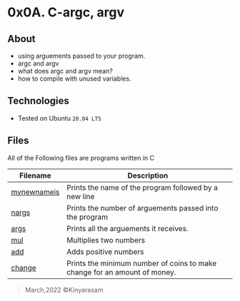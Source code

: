 # 0x0A. C-argc, argv

## About

- using arguements passed to your program.
- argc and argv
- what does argc and argv mean?
- how to compile with unused variables.

## Technologies

- Tested on Ubuntu `20.04 LTS`

## Files

All of the Following files are programs written in C

|Filename|Description|
|--------|-----------|
|[mynewnameis](./0-whatsmyname)|Prints the name of the program followed by a new line|
|[nargs](./1-args.c)|Prints the number of arguements passed into the program|
|[args](./2-args.c)|Prints all the arguements it receives.|
|[mul](3-mul.c)|Multiplies two numbers|
|[add](4-add.c)|Adds positive numbers|
|[change](100-change.c)|Prints the minimum number of coins to make change for an amount of money.|

> March,2022 &copy;Kinyarasam
